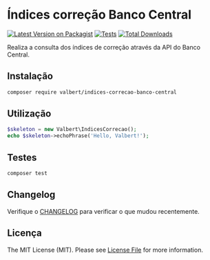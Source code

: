 # Índices correção Banco Central

[![Latest Version on Packagist](https://img.shields.io/packagist/v/valbert/indices-correcao-banco-central.svg?style=flat-square)](https://packagist.org/packages/valbert/indices-correcao-banco-central)
[![Tests](https://github.com/matheusvalbert/indices-correcao-banco-central/actions/workflows/run-tests.yml/badge.svg)](https://github.com/matheusvalbert/indices-correcao-banco-central/actions/workflows/run-tests.yml)
[![Total Downloads](https://img.shields.io/packagist/dt/valbert/indices-correcao-banco-central.svg?style=flat-square)](https://packagist.org/packages/valbert/indices-correcao-banco-central)

Realiza a consulta dos índices de correção através da API do Banco Central.

## Instalação
```bash
composer require valbert/indices-correcao-banco-central
```

## Utilização

```php
$skeleton = new Valbert\IndicesCorrecao();
echo $skeleton->echoPhrase('Hello, Valbert!');
```

## Testes

```bash
composer test
```

## Changelog

Verifique o [CHANGELOG](CHANGELOG.md) para verificar o que mudou recentemente.

## Licença

The MIT License (MIT). Please see [License File](LICENSE.md) for more information.

